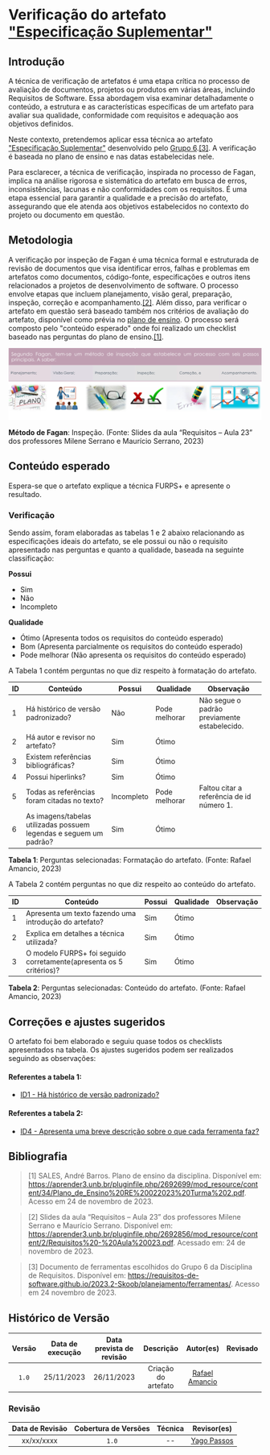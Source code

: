# Verificação do artefato ["Especificação Suplementar"](https://requisitos-de-software.github.io/2023.2-Skoob/modelagem/especificacao_suplementar/)

## Introdução

A técnica de verificação de artefatos é uma etapa crítica no processo de avaliação de documentos, projetos ou produtos em várias áreas, incluindo Requisitos de Software. Essa abordagem visa examinar detalhadamente o conteúdo, a estrutura e as características específicas de um artefato para avaliar sua qualidade, conformidade com requisitos e adequação aos objetivos definidos.

Neste contexto, pretendemos aplicar essa técnica ao artefato ["Especificação Suplementar"](https://requisitos-de-software.github.io/2023.2-Skoob/modelagem/especificacao_suplementar/) desenvolvido pelo [Grupo 6](https://requisitos-de-software.github.io/2023.2-Skoob/).<a id="a" href="#aa">[3]</a>. A verificação é baseada no plano de ensino e nas datas estabelecidas nele.

Para esclarecer, a técnica de verificação, inspirada no processo de Fagan, implica na análise rigorosa e sistemática do artefato em busca de erros, inconsistências, lacunas e não conformidades com os requisitos. É uma etapa essencial para garantir a qualidade e a precisão do artefato, assegurando que ele atenda aos objetivos estabelecidos no contexto do projeto ou documento em questão.

## Metodologia

A verificação por inspeção de Fagan é uma técnica formal e estruturada de revisão de documentos que visa identificar erros, falhas e problemas em artefatos como documentos, código-fonte, especificações e outros itens relacionados a projetos de desenvolvimento de software. O processo envolve etapas que incluem planejamento, visão geral, preparação, inspeção, correção e acompanhamento.<a id="a" href="#aa">[2]</a>. Além disso, para verificar o artefato em questão será baseado também nos critérios de avaliação do artefato, disponível como prévia no [plano de ensino](https://aprender3.unb.br/pluginfile.php/2692699/mod_resource/content/34/Plano_de_Ensino%20RE%20022023%20Turma%202.pdf).
O processo será composto pelo "conteúdo esperado" onde foi realizado um checklist baseado nas perguntas do plano de ensino.<a id="a" href="#aa">[1]</a>.

![Inspeção Fagan](../Fagan.png)

<b>Método de Fagan</b>: Inspeção. (Fonte: Slides da aula “Requisitos – Aula 23” dos professores Milene Serrano e Maurício Serrano, 2023)

## Conteúdo esperado

Espera-se que o artefato explique a técnica FURPS+ e apresente o resultado.

### Verificação

Sendo assim, foram elaboradas as tabelas 1 e 2 abaixo relacionando as especificações ideais do artefato, se ele possui ou não o requisito apresentado nas perguntas e quanto a qualidade, baseada na seguinte classificação:

**Possui**

- Sim
- Não
- Incompleto

**Qualidade**

- Ótimo (Apresenta todos os requisitos do conteúdo esperado)
- Bom (Apresenta parcialmente os requisitos do conteúdo esperado)
- Pode melhorar (Não apresenta os requisitos do conteúdo esperado)

A Tabela 1 contém perguntas no que diz respeito à formatação do artefato. <a id="Tabela1"></a>

| ID  | Conteúdo                                                              | Possui     | Qualidade     | Observação                                |
| --- | --------------------------------------------------------------------- | ------     | ------------- | ----------------------------------------- |
| 1   | Há histórico de versão padronizado?                                   | Não        | Pode melhorar | Não segue o padrão previamente estabelecido. |
| 2   | Há autor e revisor no artefato?                                       | Sim        | Ótimo         |                                           |
| 3   | Existem referências bibliográficas?                                   | Sim        | Ótimo         |                                           |
| 4   | Possui hiperlinks?                                                    | Sim        | Ótimo         |                                           |
| 5   | Todas as referências foram citadas no texto?                          | Incompleto | Pode melhorar | Faltou citar a referência de id número 1. |
| 6   | As imagens/tabelas utilizadas possuem legendas e seguem um padrão?    | Sim        | Ótimo         |                                           |

<b>Tabela 1</b>: Perguntas selecionadas: Formatação do artefato. (Fonte: Rafael Amancio, 2023)

A Tabela 2 contém perguntas no que diz respeito ao conteúdo do artefato. <a id="Tabela2"></a>

| ID  | Conteúdo                                                                                        | Possui     | Qualidade     | Observação                                             |
| --- | ----------------------------------------------------------------------------------------------- | ------     | ------------- | ------------------------------------------------------ |
| 1   | Apresenta um texto fazendo uma introdução do artefato?                                          | Sim        | Ótimo         |                                                        |
| 2   | Explica em detalhes a técnica utilizada?                                                        | Sim        | Ótimo         |                                                        |
| 3   | O modelo FURPS+ foi seguido corretamente(apresenta os 5 critérios)?                             | Sim        | Ótimo         |                                                        |


<b>Tabela 2</b>: Perguntas selecionadas: Conteúdo do artefato. (Fonte: Rafael Amancio, 2023)

## Correções e ajustes sugeridos

O artefato foi bem elaborado e seguiu quase todos os checklists apresentados na tabela. Os ajustes sugeridos podem ser realizados seguindo as observações: 
#### Referentes a tabela 1:
- [ID1 - Há histórico de versão padronizado? ](#Tabela1)

#### Referentes a tabela 2:

- [ID4 - Apresenta uma breve descrição sobre o que cada ferramenta faz?](#Tabela2)

## Bibliografia

> [1] SALES, André Barros. Plano de ensino da disciplina. Disponível em: https://aprender3.unb.br/pluginfile.php/2692699/mod_resource/content/34/Plano_de_Ensino%20RE%20022023%20Turma%202.pdf. Acesso em 24 de novembro de 2023.

> [2] Slides da aula “Requisitos – Aula 23” dos professores Milene Serrano e Maurício Serrano. Disponível em: https://aprender3.unb.br/pluginfile.php/2692856/mod_resource/content/2/Requisitos%20-%20Aula%20023.pdf. Acessado em: 24 de novembro de 2023.

> [3] Documento de ferramentas escolhidos do Grupo 6 da Disciplina de Requisitos. Disponível em: <https://requisitos-de-software.github.io/2023.2-Skoob/planejamento/ferramentas/>. Acesso em 24 novembro de 2023.

## Histórico de Versão

| Versão | Data de execução | Data prevista de revisão |      Descrição      |                  Autor(es)                  | Revisado |
| :----: | :--------------: | :----------------------: | :-----------------: | :-----------------------------------------: | :------: |
| `1.0`  |    25/11/2023    |        26/11/2023        | Criação do artefato | [Rafael Amancio](https://github.com/Rafael-gc) |          |

### Revisão

| Data de Revisão | Cobertura de Versões | Técnica |                  Revisor(es)                   |
| :-------------: | :------------------: | :-----: | :--------------------------------------------: |
|   xx/xx/xxxx    |        `1.0`         |   --    | [Yago Passos](https://github.com/yagompassos)  |